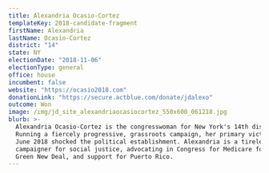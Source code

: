 ```yaml
---
title: Alexandria Ocasio-Cortez
templateKey: 2018-candidate-fragment
firstName: Alexandria
lastName: Ocasio-Cortez
district: "14"
state: NY
electionDate: "2018-11-06"
electionType: general
office: house
incumbent: false
website: "https://ocasio2018.com"
donationLink: "https://secure.actblue.com/donate/jdalexo"
outcome: Won
image: /img/jd_site_alexandriaocasiocortez_550x600_061218.jpg
blurb: >-
  Alexandria Ocasio-Cortez is the congresswoman for New York's 14th district.
  Running a fiercely progressive, grassroots campaign, her primary victory in
  June 2018 shocked the political establishment. Alexandria is a tireless
  campaigner for social justice, advocating in Congress for Medicare for All, a
  Green New Deal, and support for Puerto Rico.
---
```

